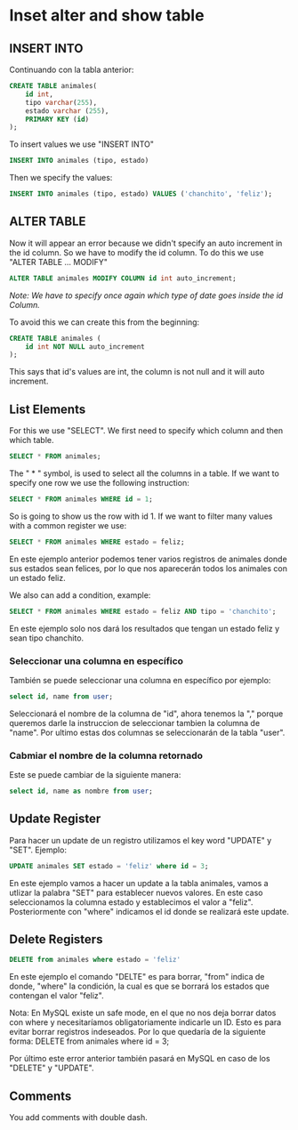 # Inset alter and show table



## INSERT INTO



Continuando con la tabla anterior:

```sql
CREATE TABLE animales(
	id int,
	tipo varchar(255),
    estado varchar (255),
    PRIMARY KEY (id)
);
```



To insert values we use "INSERT INTO"

```sql
INSERT INTO animales (tipo, estado)
```



Then we specify the values:

```sql
INSERT INTO animales (tipo, estado) VALUES ('chanchito', 'feliz');
```



## ALTER TABLE

Now it will appear an error because we didn't specify an auto increment in the id column. So we have to modify the id column. To do this we use "ALTER TABLE ... MODIFY"



```sql
ALTER TABLE animales MODIFY COLUMN id int auto_increment;
```



*Note: We have to specify once again which type of date goes inside the id Column.*



To avoid this we can create this from the beginning:

```sql
CREATE TABLE animales (
	id int NOT NULL auto_increment
);
```

 This says that id's values are int, the column is not null and it will auto increment.



## List Elements

For this we use "SELECT". We first need to specify which column and then which table.

```sql
SELECT * FROM animales;
```



The " * " symbol, is used to select all the columns in a table. If we want to specify one row we use the following instruction:

```sql
SELECT * FROM animales WHERE id = 1;
```



So is going to show us the row with id 1. If we want to filter many values with a common register we use:

```sql
SELECT * FROM animales WHERE estado = feliz;
```



En este ejemplo anterior podemos tener varios registros de animales donde sus estados sean felices, por lo que nos aparecerán todos los animales con un estado feliz.



We also can add a condition, example:

```sql
SELECT * FROM animales WHERE estado = feliz AND tipo = 'chanchito';
```



En este ejemplo solo nos dará los resultados que tengan un estado feliz y sean tipo chanchito.



### Seleccionar una columna en específico

También se puede seleccionar una columna en específico por ejemplo:

```sql
select id, name from user;
```

Seleccionará el nombre de la columna de "id", ahora tenemos la "," porque queremos darle la instruccion de seleccionar tambien la columna de "name". Por ultimo estas dos columnas se seleccionarán de la tabla "user".



### Cabmiar el nombre de la columna retornado

Este se puede cambiar de la siguiente manera:

```sql
select id, name as nombre from user;
```





## Update Register

Para hacer un update de un registro utilizamos el key word "UPDATE" y "SET". Ejemplo:

```sql
UPDATE animales SET estado = 'feliz' where id = 3;
```



En este ejemplo vamos a hacer un update a la tabla animales, vamos a utlizar la palabra "SET" para establecer nuevos valores. En este caso seleccionamos la columna estado y establecimos el valor a "feliz". Posteriormente con "where" indicamos el id donde se realizará este update.





## Delete Registers

```sql
DELETE from animales where estado = 'feliz'
```



En este ejemplo el comando "DELTE" es para borrar, "from" indica de donde, "where" la condición, la cual es que se borrará los estados que contengan el valor "feliz".



Nota: En MySQL existe un safe mode, en el que no nos deja borrar datos con where y necesitaríamos obligatoriamente indicarle un ID. Esto es para evitar borrar registros indeseados. Por lo que quedaría de la siguiente forma: DELETE from animales where id = 3; 

Por último este error anterior también pasará en MySQL en caso de los "DELETE" y "UPDATE".





## Comments

You add comments with double dash.



